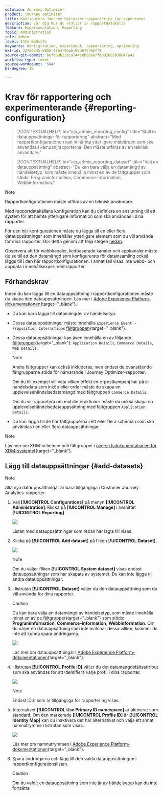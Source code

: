 ```yaml
---
solution: Journey Optimizer
product: journey optimizer
title: Konfigurera Journey Optimizer-rapportering för experiment
description: Lär dig hur du ställer in rapportdatakälla
feature: Experimentation, Reporting
topic: Administration
role: Admin
level: Intermediate
keywords: konfiguration, experiment, rapportering, optimering
exl-id: 327a0c45-0805-4f64-9bab-02d67276eff8
source-git-commit: b6fd60b23b1a744ceb80a97fb092065b36847a41
workflow-type: tm+mt
source-wordcount: '564'
ht-degree: 1%

---
```


# Krav för rapportering och experimenterande {#reporting-configuration}

>[!CONTEXTUALHELP]
>id="ajo_admin_reporting_config"
>title="Ställ in datauppsättningar för rapportering"
>abstract="Med rapportkonfigurationen kan ni hämta ytterligare mätvärden som ska användas i kampanjrapporterna. Den måste utföras av en teknisk användare."

>[!CONTEXTUALHELP]
>id="ajo_admin_reporting_dataset"
>title="Välj en datauppsättning"
>abstract="Du kan bara välja en datamängd av händelsetyp, som måste innehålla minst en av de fältgrupper som stöds: Programinformation, Commerce-information, Webbinformation."

>[!NOTE]
>
>Rapportkonfigurationen måste utföras av en teknisk användare.

Med rapportdatakällans konfiguration kan du definiera en anslutning till ett system för att hämta ytterligare information som ska användas i dina rapporter.

För den här konfigurationen måste du lägga till en eller flera datauppsättningar som innehåller ytterligare element som du vill använda för dina rapporter. Gör detta genom att följa stegen [nedan](#add-datasets).

Observera att för webbkanaler, kodbaserade kanaler och appkanaler måste du se till att den [datamängd](../data/get-started-datasets.md) som konfigurerats för datainsamling också läggs till i den här rapportkonfigurationen. I annat fall visas inte webb- och appdata i innehållsexperimentrapporter.

## Förhandskrav

Innan du kan lägga till en datauppsättning i rapportkonfigurationen måste du skapa den datauppsättningen. Läs mer i [Adobe Experience Platform-dokumentationen](https://experienceleague.adobe.com/docs/experience-platform/catalog/datasets/user-guide.html?lang=sv-SE#create){target="_blank"}.

* Du kan bara lägga till datamängder av händelsetyp.

* Dessa datauppsättningar måste innehålla `Experience Event - Proposition Interactions` [fältgruppen](https://experienceleague.adobe.com/docs/experience-platform/xdm/tutorials/create-schema-ui.html?lang=sv-SE#field-group){target="_blank"}.

* Dessa datauppsättningar kan även innehålla en av följande [fältgrupper](https://experienceleague.adobe.com/docs/experience-platform/xdm/tutorials/create-schema-ui.html?lang=sv-SE#field-group){target="_blank"}: `Application Details`, `Commerce Details`, `Web Details`.

  >[!NOTE]
  >
  >Andra fältgrupper kan också inkluderas, men endast de ovanstående fältgrupperna stöds för närvarande i Journey Optimizer-rapporter.

  Om du till exempel vill veta vilken effekt en e-postkampanj har på e-handelsdata som inköp eller order måste du skapa en upplevelsehändelsedatamängd med fältgruppen `Commerce Details`.

  Om du vill rapportera om mobilinteraktioner måste du också skapa en upplevelsehändelsedatauppsättning med fältgruppen `Application Details`.

  <!--The metrics corresponding to each field group are listed [here](#objective-list).-->

* Du kan lägga till de här fältgrupperna i ett eller flera scheman som ska användas i en eller flera datauppsättningar.

>[!NOTE]
>
>Läs mer om XDM-scheman och fältgrupper i [översiktsdokumentationen för XDM-systemet](https://experienceleague.adobe.com/docs/experience-platform/xdm/home.html?lang=sv){target="_blank"}.

<!--
## Objectives corresponding to each field group {#objective-list}

The table below shows which metrics will be added to the **[!UICONTROL Objectives]** tab of your campaign reports for each field group.

| Field group | Objectives |
|--- |--- |
| Commerce Details | Price Total<br>Payment Amount<br>(Unique) Checkouts<br>(Unique) Product List Adds<br>(Unique) Product List Opens<br>(Unique) Product List Removal<br>(Unique) Product List Views<br>(Unique) Product Views<br>(Unique) Purchases<br>(Unique) Save For Laters<br>Product Price Total<br>Product Quantity |
| Application Details | (Unique) App Launches<br>First App Launches<br>(Unique) App Installs<br>(Unique) App Upgrades |
| Web Details | (Unique) Page Views |
-->

## Lägg till datauppsättningar {#add-datasets}

>[!NOTE]
>
>Alla nya datauppsättningar är bara tillgängliga i Customer Journey Analytics-rapporter.

1. Välj **[!UICONTROL Configurations]** på menyn **[!UICONTROL Administration]**. Klicka på **[!UICONTROL Manage]** i avsnittet **[!UICONTROL Reporting]**.

   ![](assets/reporting-config-menu.png)

   Listan med datauppsättningar som redan har lagts till visas.

1. Klicka på **[!UICONTROL Add dataset]** på fliken **[!UICONTROL Dataset]**.

   ![](assets/reporting-config-add.png)

   >[!NOTE]
   >
   >Om du väljer fliken **[!UICONTROL System dataset]** visas endast datauppsättningar som har skapats av systemet. Du kan inte lägga till andra datauppsättningar.

1. I listrutan **[!UICONTROL Dataset]** väljer du den datauppsättning som du vill använda för dina rapporter.

   >[!CAUTION]
   >
   >Du kan bara välja en datamängd av händelsetyp, som måste innehålla minst en av de [fältgrupper](https://experienceleague.adobe.com/docs/experience-platform/xdm/tutorials/create-schema-ui.html?lang=sv-SE#field-group){target="_blank"} som stöds: **Programinformation**, **Commerce-information**, **Webbinformation**. Om du väljer en datauppsättning som inte matchar dessa villkor, kommer du inte att kunna spara ändringarna.

   ![](assets/reporting-config-datasets.png)

   Läs mer om datauppsättningar i [Adobe Experience Platform-dokumentationen](https://experienceleague.adobe.com/docs/experience-platform/catalog/datasets/overview.html?lang=sv-SE){target="_blank"}.

1. I listrutan **[!UICONTROL Profile ID]** väljer du det datamängdsfältsattribut som ska användas för att identifiera varje profil i dina rapporter.

   ![](assets/reporting-config-profile-id.png)

   >[!NOTE]
   >
   >Endast ID:n som är tillgängliga för rapportering visas.

1. Alternativet **[!UICONTROL Use Primary ID namespace]** är aktiverat som standard. Om den markerade **[!UICONTROL Profile ID]** är **[!UICONTROL Identity Map]** kan du inaktivera det här alternativet och välja ett annat namnutrymme i listrutan som visas.

   ![](assets/reporting-config-namespace.png)

   Läs mer om namnutrymmen i [Adobe Experience Platform-dokumentationen](https://experienceleague.adobe.com/docs/experience-platform/identity/namespaces.html?lang=sv){target="_blank"}.

1. Spara ändringarna och lägg till den valda datauppsättningen i rapportkonfigurationslistan.

   >[!CAUTION]
   >
   >Om du valde en datauppsättning som inte är av händelsetyp kan du inte fortsätta.


<!--
When building your campaign reports, you can now see the metrics corresponding to the field groups used in the datasets you added. Go to the **[!UICONTROL Objectives]** tab and select the metrics of your choice to better fine-tune your reports. [Learn more](content-experiment.md#objectives-global)

![](assets/reporting-config-objectives.png)

>[!NOTE]
>
>If you add several datasets, all data from all datasets will be available for reporting.


## How-to video {#video}

Understand how to configure Experience Platform reporting data sources.

>[!VIDEO]()
-->
